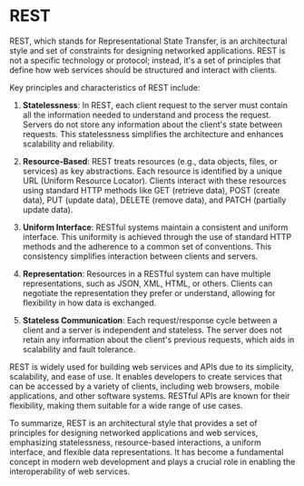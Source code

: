 # REST

REST, which stands for Representational State Transfer, is an architectural style and set of constraints for designing networked applications. REST is not a specific technology or protocol; instead, it's a set of principles that define how web services should be structured and interact with clients.

Key principles and characteristics of REST include:

1. **Statelessness**: In REST, each client request to the server must contain all the information needed to understand and process the request. Servers do not store any information about the client's state between requests. This statelessness simplifies the architecture and enhances scalability and reliability.

2. **Resource-Based**: REST treats resources (e.g., data objects, files, or services) as key abstractions. Each resource is identified by a unique URL (Uniform Resource Locator). Clients interact with these resources using standard HTTP methods like GET (retrieve data), POST (create data), PUT (update data), DELETE (remove data), and PATCH (partially update data).

3. **Uniform Interface**: RESTful systems maintain a consistent and uniform interface. This uniformity is achieved through the use of standard HTTP methods and the adherence to a common set of conventions. This consistency simplifies interaction between clients and servers.

4. **Representation**: Resources in a RESTful system can have multiple representations, such as JSON, XML, HTML, or others. Clients can negotiate the representation they prefer or understand, allowing for flexibility in how data is exchanged.

5. **Stateless Communication**: Each request/response cycle between a client and a server is independent and stateless. The server does not retain any information about the client's previous requests, which aids in scalability and fault tolerance.

REST is widely used for building web services and APIs due to its simplicity, scalability, and ease of use. It enables developers to create services that can be accessed by a variety of clients, including web browsers, mobile applications, and other software systems. RESTful APIs are known for their flexibility, making them suitable for a wide range of use cases.

To summarize, REST is an architectural style that provides a set of principles for designing networked applications and web services, emphasizing statelessness, resource-based interactions, a uniform interface, and flexible data representations. It has become a fundamental concept in modern web development and plays a crucial role in enabling the interoperability of web services.